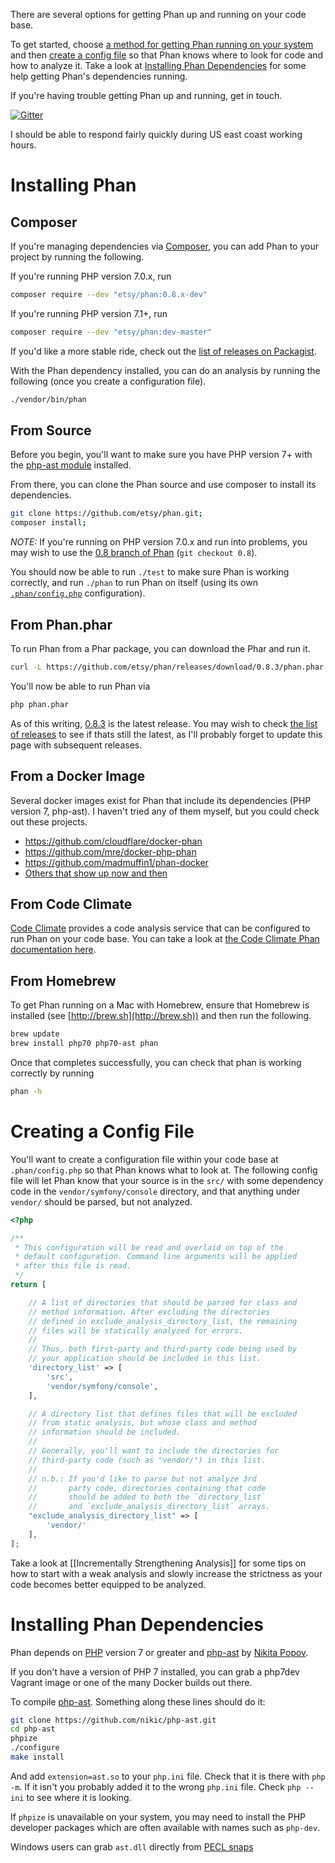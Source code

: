 There are several options for getting Phan up and running on your code base.

To get started, choose [a method for getting Phan running on your system](https://github.com/etsy/phan/wiki/Getting-Started#installing-phan) and then [create a config file](https://github.com/etsy/phan/wiki/Getting-Started#creating-a-config-file) so that Phan knows where to look for code and how to analyze it. Take a look at [Installing Phan Dependencies](https://github.com/etsy/phan/wiki/Getting-Started#installing-phan-dependencies) for some help getting Phan's dependencies running.

If you're having trouble getting Phan up and running, get in touch.

[![Gitter](https://badges.gitter.im/etsy/phan.svg)](https://gitter.im/etsy/phan?utm_source=badge&utm_medium=badge&utm_campaign=pr-badge)

I should be able to respond fairly quickly during US east coast working hours.

# Installing Phan

## Composer

If you're managing dependencies via [Composer](https://getcomposer.org/), you can add Phan to your project by running the following.

If you're running PHP version 7.0.x, run

```sh
composer require --dev "etsy/phan:0.8.x-dev"
```

If you're running PHP version 7.1+, run

```sh
composer require --dev "etsy/phan:dev-master"
```

If you'd like a more stable ride, check out the [list of releases on Packagist](https://packagist.org/packages/etsy/phan).

With the Phan dependency installed, you can do an analysis by running the following (once you create a configuration file).

```sh
./vendor/bin/phan
```

## From Source

Before you begin, you'll want to make sure you have PHP version 7+ with the [php-ast module](https://github.com/nikic/php-ast) installed.

From there, you can clone the Phan source and use composer to install its dependencies.

```sh
git clone https://github.com/etsy/phan.git;
composer install;
```

*NOTE:* If you're running on PHP version 7.0.x and run into problems, you may wish to use the [0.8 branch of Phan](https://github.com/etsy/phan/tree/0.8) (`git checkout 0.8`).

You should now be able to run `./test` to make sure Phan is working correctly, and run `./phan` to run Phan on itself (using its own [`.phan/config.php`](https://github.com/etsy/phan/blob/master/.phan/config.php) configuration).

## From Phan.phar

To run Phan from a Phar package, you can download the Phar and run it.

```sh
curl -L https://github.com/etsy/phan/releases/download/0.8.3/phan.phar -o phan.phar;
```

You'll now be able to run Phan via

```sh
php phan.phar
```

As of this writing, [0.8.3](https://github.com/etsy/phan/releases/tag/0.8.3) is the latest release. You may wish to check [the list of releases](https://github.com/etsy/phan/releases) to see if thats still the latest, as I'll probably forget to update this page with subsequent releases.

## From a Docker Image

Several docker images exist for Phan that include its dependencies (PHP version 7, php-ast). I haven't tried any of them myself, but you could check out these projects.

* https://github.com/cloudflare/docker-phan
* https://github.com/mre/docker-php-phan
* https://github.com/madmuffin1/phan-docker
* [Others that show up now and then](https://www.google.com/webhp#q=phan%20docker)

## From Code Climate

[Code Climate](https://codeclimate.com/) provides a code analysis service that can be configured to run Phan on your code base. You can take a look at [the Code Climate Phan documentation here](https://docs.codeclimate.com/docs/phan).

## From Homebrew

To get Phan running on a Mac with Homebrew, ensure that Homebrew is installed (see [http://brew.sh](http://brew.sh)) and then run the following.

```sh
brew update
brew install php70 php70-ast phan
```

Once that completes successfully, you can check that phan is working correctly by running

```sh
phan -h
```

# Creating a Config File

You'll want to create a configuration file within your code base at `.phan/config.php` so that Phan knows what to look at. The following config file will let Phan know that your source is in the `src/` with some dependency code in the `vendor/symfony/console` directory, and that anything under `vendor/` should be parsed, but not analyzed.

```php
<?php

/**
 * This configuration will be read and overlaid on top of the
 * default configuration. Command line arguments will be applied
 * after this file is read.
 */
return [

    // A list of directories that should be parsed for class and
    // method information. After excluding the directories
    // defined in exclude_analysis_directory_list, the remaining
    // files will be statically analyzed for errors.
    //
    // Thus, both first-party and third-party code being used by
    // your application should be included in this list.
    'directory_list' => [
        'src',
        'vendor/symfony/console',
    ],

    // A directory list that defines files that will be excluded
    // from static analysis, but whose class and method
    // information should be included.
    //
    // Generally, you'll want to include the directories for
    // third-party code (such as "vendor/") in this list.
    //
    // n.b.: If you'd like to parse but not analyze 3rd
    //       party code, directories containing that code
    //       should be added to both the `directory_list`
    //       and `exclude_analysis_directory_list` arrays.
    "exclude_analysis_directory_list" => [
        'vendor/'
    ],
];
```

Take a look at [[Incrementally Strengthening Analysis]] for some tips on how to start with a weak analysis and slowly increase the strictness as your code becomes better equipped to be analyzed.


# Installing Phan Dependencies

Phan depends on [PHP](http://php.net/) version 7 or greater and [php-ast](https://github.com/nikic/php-ast) by [Nikita Popov](https://github.com/nikic).

If you don't have a version of PHP 7 installed, you can grab a php7dev Vagrant image or one of the many Docker builds out there.

To compile [php-ast](https://github.com/nikic/php-ast). Something along these lines should do it:

```sh
git clone https://github.com/nikic/php-ast.git
cd php-ast
phpize
./configure
make install
```

And add `extension=ast.so` to your `php.ini` file. Check that it is there with `php -m`.
If it isn't you probably added it to the wrong `php.ini` file. Check `php --ini` to see
where it is looking.

If `phpize` is unavailable on your system, you may need to install the PHP developer
packages which are often available with names such as `php-dev`.

Windows users can grab `ast.dll` directly from [PECL snaps](http://windows.php.net/downloads/pecl/snaps/ast/)
